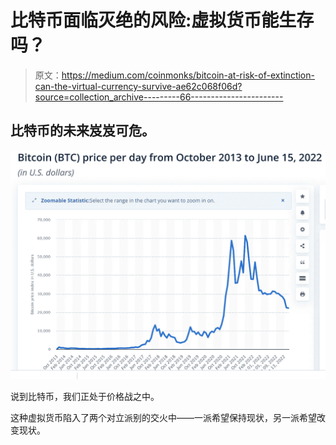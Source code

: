# 比特币面临灭绝的风险:虚拟货币能生存吗？

> 原文：<https://medium.com/coinmonks/bitcoin-at-risk-of-extinction-can-the-virtual-currency-survive-ae62c068f06d?source=collection_archive---------66----------------------->

## 比特币的未来岌岌可危。

![](img/f133a684917a3a1b4f3ee2d6228bfdd3.png)

说到比特币，我们正处于价格战之中。

这种虚拟货币陷入了两个对立派别的交火中——一派希望保持现状，另一派希望改变现状。